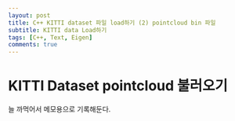 ```yaml
---
layout: post
title: C++ KITTI dataset 파일 load하기 (2) pointcloud bin 파일
subtitle: KITTI data Load하기
tags: [C++, Text, Eigen]
comments: true
---
```


# KITTI Dataset pointcloud 불러오기

늘 까먹어서 메모용으로 기록해둔다.

<script src="https://gist.github.com/LimHyungTae/2211175148867d003f1bc4d8cb483d50.js"></script>
